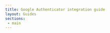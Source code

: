 ```yaml
---
title: Google Authenticator integration guide
layout: Guides
sections:
 - main
---
```


<!--File needs review-->
